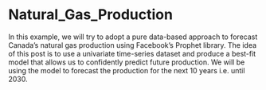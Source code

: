 # Natural_Gas_Production
In this example, we will try to adopt a pure data-based approach to forecast Canada’s natural gas production using Facebook’s Prophet library. 
The idea of this post is to use a univariate time-series dataset and produce a best-fit model that allows us to confidently predict future production. 
We will be using the model to forecast the production for the next 10 years i.e. until 2030.
